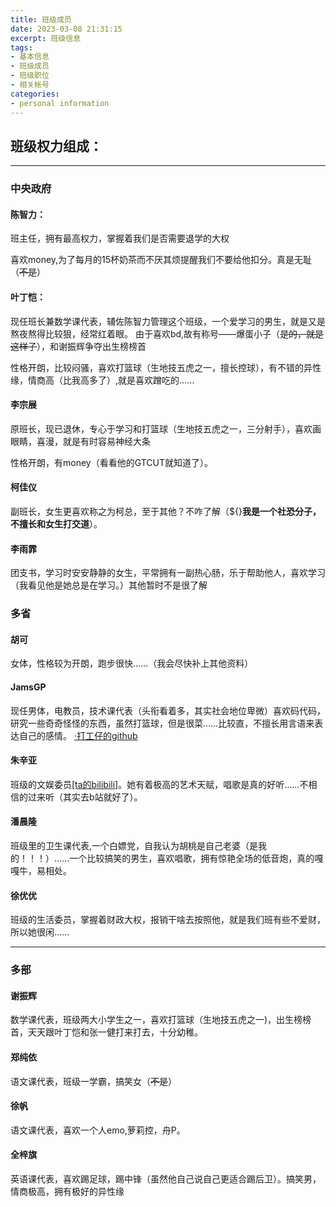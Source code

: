 ```yaml
---
title: 班级成员
date: 2023-03-08 21:31:15
excerpt: 班级信息
tags:
- 基本信息
- 班级成员
- 班级职位
- 相关帐号
categories:
- personal information
---
```


## 班级权力组成：
----
### 中央政府
#### 陈智力：
班主任，拥有最高权力，掌握着我们是否需要退学的大权

喜欢money,为了每月的15杯奶茶而不厌其烦提醒我们不要给他扣分。真是无耻（~~不是~~）
#### 叶丁恺：
现任班长兼数学课代表，辅佐陈智力管理这个班级，一个爱学习的男生，就是又是熬夜熬得比较狠，经常红着眼。
由于喜欢bd,故有称号——爆蛋小子（~~是的，就是这样子~~），和谢振辉争夺出生榜榜首

性格开朗，比较闷骚，喜欢打篮球（生地技五虎之一，擅长控球），有不错的异性缘，情商高（比我高多了）,就是喜欢蹭吃的……
#### 李宗展
原班长，现已退休，专心于学习和打篮球（生地技五虎之一，三分射手），喜欢画眼睛，喜漫，就是有时容易神经大条

性格开朗，有money（看看他的GTCUT就知道了）。
#### 柯佳仪
副班长，女生更喜欢称之为柯总，至于其他？不咋了解（${}**我是一个社恐分子，不擅长和女生打交道**）。
#### 李雨霏
团支书，学习时安安静静的女生，平常拥有一副热心肠，乐于帮助他人，喜欢学习（我看见他是她总是在学习。）其他暂时不是很了解
### 多省
#### 胡可
女体，性格较为开朗，跑步很快……（我会尽快补上其他资料）
#### JamsGP
现任男体，电教员，技术课代表（头衔看着多，其实社会地位卑微）喜欢码代码，研究一些奇奇怪怪的东西，虽然打篮球，但是很菜……比较直，不擅长用言语来表达自己的感情。
[·打工仔的github](https://github.com/James-G-P)
#### 朱辛亚
班级的文娱委员[[ta的bilibili]](https://space.bilibili.com/367213304/?spm_id_from=333.999.0.0)。她有着极高的艺术天赋，唱歌是真的好听……不相信的过来听（其实去b站就好了）。
#### 潘晨隆
班级里的卫生课代表,一个白嫖党，自我认为胡桃是自己老婆（是我的！！！）……一个比较搞笑的男生，喜欢唱歌，拥有惊艳全场的低音炮，真的嘎嘎牛，易相处。
#### 徐优优
班级的生活委员，掌握着财政大权，报销干啥去按照他，就是我们班有些不爱财，所以她很闲……

---
### 多部
#### 谢振辉
数学课代表，班级两大小学生之一，喜欢打篮球（生地技五虎之一)，出生榜榜首，天天跟叶丁恺和张一健打来打去，十分幼稚。
#### 郑纯依
语文课代表，班级一学霸，搞笑女（~~不是~~）
#### 徐帆
语文课代表，喜欢一个人emo,萝莉控，舟P。
#### 全梓旗
英语课代表，喜欢踢足球，踢中锋（虽然他自己说自己更适合踢后卫）。搞笑男，情商极高，拥有极好的异性缘
